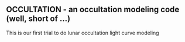 OCCULTATION - an occultation modeling code (well, short of ...)
---------------------------------------------------------------------

This is our first trial to do lunar occultation light curve modeling